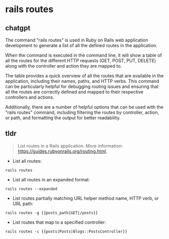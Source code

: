 # rails routes 
## chatgpt 
The command "rails routes" is used in Ruby on Rails web application development to generate a list of all the defined routes in the application. 

When the command is executed in the command line, it will show a table of all the routes for the different HTTP requests (GET, POST, PUT, DELETE) along with the controller and action they are mapped to. 

The table provides a quick overview of all the routes that are available in the application, including their names, paths, and HTTP verbs. This command can be particularly helpful for debugging routing issues and ensuring that all the routes are correctly defined and mapped to their respective controllers and actions. 

Additionally, there are a number of helpful options that can be used with the "rails routes" command, including filtering the routes by controller, action, or path, and formatting the output for better readability. 

## tldr 
 
> List routes in a Rails application.
> More information: <https://guides.rubyonrails.org/routing.html>.

- List all routes:

`rails routes`

- List all routes in an expanded format:

`rails routes --expanded`

- List routes partially matching URL helper method name, HTTP verb, or URL path:

`rails routes -g {{posts_path|GET|/posts}}`

- List routes that map to a specified controller:

`rails routes -c {{posts|Posts|Blogs::PostsController}}`

